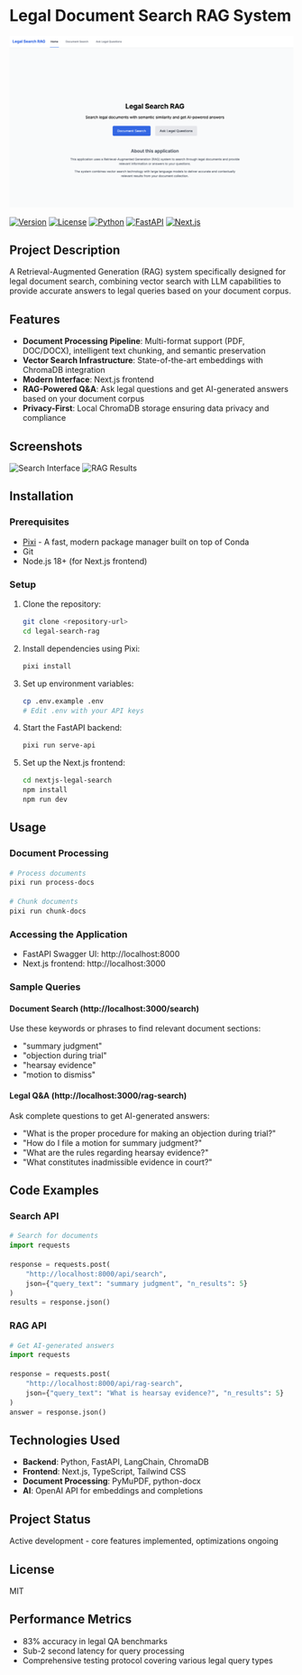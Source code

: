 # Legal Document Search RAG System

![Legal Search Banner](assets/images/app-screenshot.png)

[![Version](https://img.shields.io/badge/version-1.0.0-blue.svg)](https://github.com/yourusername/legal-search-rag)
[![License](https://img.shields.io/badge/license-MIT-green.svg)](LICENSE)
[![Python](https://img.shields.io/badge/python-3.9+-yellow.svg)](https://www.python.org/)
[![FastAPI](https://img.shields.io/badge/FastAPI-0.95.0-009688.svg)](https://fastapi.tiangolo.com/)
[![Next.js](https://img.shields.io/badge/Next.js-13.0+-black.svg)](https://nextjs.org/)

## Project Description
A Retrieval-Augmented Generation (RAG) system specifically designed for legal document search, combining vector search with LLM capabilities to provide accurate answers to legal queries based on your document corpus.

## Features
- **Document Processing Pipeline**: Multi-format support (PDF, DOC/DOCX), intelligent text chunking, and semantic preservation
- **Vector Search Infrastructure**: State-of-the-art embeddings with ChromaDB integration
- **Modern Interface**: Next.js frontend
- **RAG-Powered Q&A**: Ask legal questions and get AI-generated answers based on your document corpus
- **Privacy-First**: Local ChromaDB storage ensuring data privacy and compliance

## Screenshots
![Search Interface](assets/images/search-interface.png)
![RAG Results](assets/images/rag-results.png)

## Installation

### Prerequisites
- [Pixi](https://pixi.sh) - A fast, modern package manager built on top of Conda
- Git
- Node.js 18+ (for Next.js frontend)

### Setup
1. Clone the repository:
   ```bash
   git clone <repository-url>
   cd legal-search-rag
   ```

2. Install dependencies using Pixi:
   ```bash
   pixi install
   ```

3. Set up environment variables:
   ```bash
   cp .env.example .env
   # Edit .env with your API keys
   ```

4. Start the FastAPI backend:
   ```bash
   pixi run serve-api
   ```

5. Set up the Next.js frontend:
   ```bash
   cd nextjs-legal-search
   npm install
   npm run dev
   ```

## Usage

### Document Processing
```bash
# Process documents
pixi run process-docs

# Chunk documents
pixi run chunk-docs
```

### Accessing the Application
- FastAPI Swagger UI: http://localhost:8000
- Next.js frontend: http://localhost:3000

### Sample Queries

#### Document Search (http://localhost:3000/search)
Use these keywords or phrases to find relevant document sections:
- "summary judgment"
- "objection during trial"
- "hearsay evidence"
- "motion to dismiss"

#### Legal Q&A (http://localhost:3000/rag-search)
Ask complete questions to get AI-generated answers:
- "What is the proper procedure for making an objection during trial?"
- "How do I file a motion for summary judgment?"
- "What are the rules regarding hearsay evidence?"
- "What constitutes inadmissible evidence in court?"

## Code Examples

### Search API
```python
# Search for documents
import requests

response = requests.post(
    "http://localhost:8000/api/search",
    json={"query_text": "summary judgment", "n_results": 5}
)
results = response.json()
```

### RAG API
```python
# Get AI-generated answers
import requests

response = requests.post(
    "http://localhost:8000/api/rag-search",
    json={"query_text": "What is hearsay evidence?", "n_results": 5}
)
answer = response.json()
```

## Technologies Used
- **Backend**: Python, FastAPI, LangChain, ChromaDB
- **Frontend**: Next.js, TypeScript, Tailwind CSS
- **Document Processing**: PyMuPDF, python-docx
- **AI**: OpenAI API for embeddings and completions

## Project Status
Active development - core features implemented, optimizations ongoing

## License
MIT

## Performance Metrics
- 83% accuracy in legal QA benchmarks
- Sub-2 second latency for query processing
- Comprehensive testing protocol covering various legal query types
